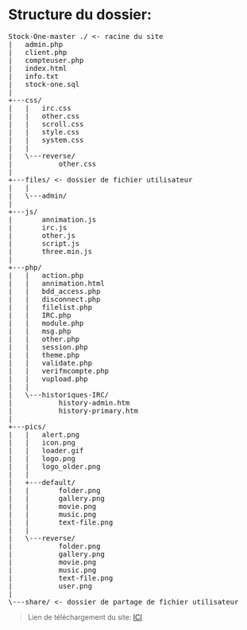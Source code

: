 # Structure du dossier:

<pre>
Stock-One-master ./ <- racine du site
|   admin.php
|   client.php
|   compteuser.php
|   index.html
|   info.txt
|   stock-one.sql
|   
+---css/
|   |   irc.css
|   |   other.css
|   |   scroll.css
|   |   style.css
|   |   system.css
|   |   
|   \---reverse/
|           other.css
|           
+---files/ <- dossier de fichier utilisateur
|   |
|   \---admin/
|          
+---js/
|       annimation.js
|       irc.js
|       other.js
|       script.js
|       three.min.js
|       
+---php/
|   |   action.php
|   |   annimation.html
|   |   bdd_access.php
|   |   disconnect.php
|   |   filelist.php
|   |   IRC.php
|   |   module.php
|   |   msg.php
|   |   other.php
|   |   session.php
|   |   theme.php
|   |   validate.php
|   |   verifmcompte.php
|   |   vupload.php
|   |
|   \---historiques-IRC/
|           history-admin.htm
|           history-primary.htm
|           
+---pics/
|   |   alert.png
|   |   icon.png
|   |   loader.gif
|   |   logo.png
|   |   logo_older.png
|   |   
|   +---default/
|   |       folder.png
|   |       gallery.png
|   |       movie.png
|   |       music.png
|   |       text-file.png
|   |       
|   \---reverse/
|           folder.png
|           gallery.png
|           movie.png
|           music.png
|           text-file.png
|           user.png
|           
\---share/ <- dossier de partage de fichier utilisateur
</pre>

> Lien de téléchargement du site: <a href="https://mega.nz/#!jtMjmIDY!cBOa-y_NcOCULn4ysdr9vbsagklj7_KmhjHiIcinE_k" target="_blank" >ICI</a>
